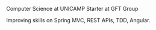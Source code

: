 Computer Science at UNICAMP
Starter at GFT Group

Improving skills on Spring MVC, REST APIs, TDD, Angular.
